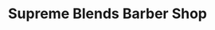 ---
title: "Supreme Blends Barber Shop"
url: /oakland/supreme-blends-barber-shop/
shop: hairdresser
---